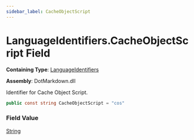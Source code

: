 ```yaml
---
sidebar_label: CacheObjectScript
---
```


# LanguageIdentifiers\.CacheObjectScript Field

**Containing Type**: [LanguageIdentifiers](../index.md)

**Assembly**: DotMarkdown\.dll

  
Identifier for Cache Object Script\.

```csharp
public const string CacheObjectScript = "cos"
```

### Field Value

[String](https://docs.microsoft.com/en-us/dotnet/api/system.string)

